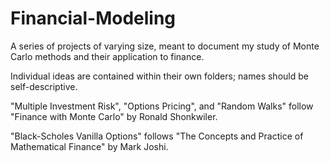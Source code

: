 # Financial-Modeling

A series of projects of varying size, meant to document my study of Monte Carlo methods and their application to finance.

Individual ideas are contained within their own folders; names should be self-descriptive. 

"Multiple Investment Risk", "Options Pricing", and "Random Walks" follow "Finance with Monte Carlo" by Ronald Shonkwiler.

"Black-Scholes Vanilla Options" follows "The Concepts and Practice of Mathematical Finance" by Mark Joshi.

